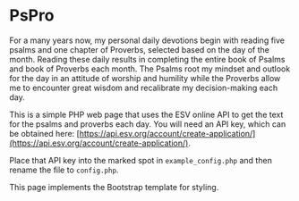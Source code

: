 # PsPro
For a many years now, my personal daily devotions begin with reading five psalms and one chapter of Proverbs, selected based on the day of the month. Reading these daily results in completing the entire book of Psalms and book of Proverbs each month. The Psalms root my mindset and outlook for the day in an attitude of worship and humility while the Proverbs allow me to encounter great wisdom and recalibrate my decision-making each day.

This is a simple PHP web page that uses the ESV online API to get the text for the psalms and proverbs each day. You will need an API key, which can be obtained here: [https://api.esv.org/account/create-application/](https://api.esv.org/account/create-application/).

Place that API key into the marked spot in `example_config.php` and then rename the file to `config.php`. 

This page implements the Bootstrap template for styling.
